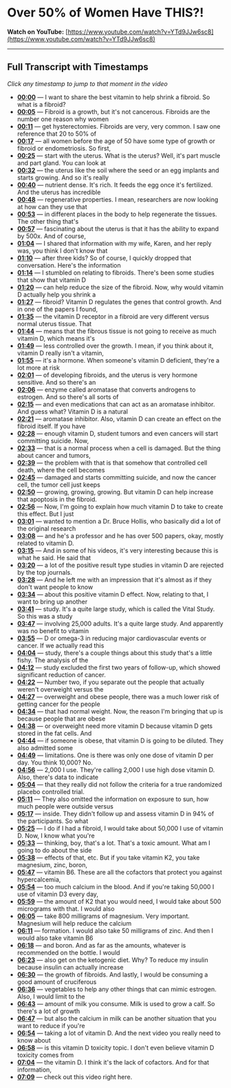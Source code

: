 # Over 50% of Women Have THIS?!

**Watch on YouTube:** [https://www.youtube.com/watch?v=YTd9JJw6sc8](https://www.youtube.com/watch?v=YTd9JJw6sc8)

---

## Full Transcript with Timestamps

*Click any timestamp to jump to that moment in the video*

- **[00:00](https://www.youtube.com/watch?v=YTd9JJw6sc8&t=0s)** — I want to share the best vitamin to help shrink a fibroid. So what is a fibroid?
- **[00:05](https://www.youtube.com/watch?v=YTd9JJw6sc8&t=5s)** — Fibroid is a growth, but it's not cancerous. Fibroids are the number one reason why women
- **[00:11](https://www.youtube.com/watch?v=YTd9JJw6sc8&t=11s)** — get hysterectomies. Fibroids are very, very common. I saw one reference that 20 to 50% of
- **[00:17](https://www.youtube.com/watch?v=YTd9JJw6sc8&t=17s)** — all women before the age of 50 have some type of growth or fibroid or endometriosis. So first,
- **[00:25](https://www.youtube.com/watch?v=YTd9JJw6sc8&t=25s)** — start with the uterus. What is the uterus? Well, it's part muscle and part gland. You can look at
- **[00:32](https://www.youtube.com/watch?v=YTd9JJw6sc8&t=32s)** — the uterus like the soil where the seed or an egg implants and starts growing. And so it's really
- **[00:40](https://www.youtube.com/watch?v=YTd9JJw6sc8&t=40s)** — nutrient dense. It's rich. It feeds the egg once it's fertilized. And the uterus has incredible
- **[00:48](https://www.youtube.com/watch?v=YTd9JJw6sc8&t=48s)** — regenerative properties. I mean, researchers are now looking at how can they use that
- **[00:53](https://www.youtube.com/watch?v=YTd9JJw6sc8&t=53s)** — in different places in the body to help regenerate the tissues. The other thing that's
- **[00:57](https://www.youtube.com/watch?v=YTd9JJw6sc8&t=57s)** — fascinating about the uterus is that it has the ability to expand by 500x. And of course,
- **[01:04](https://www.youtube.com/watch?v=YTd9JJw6sc8&t=64s)** — I shared that information with my wife, Karen, and her reply was, you think I don't know that
- **[01:10](https://www.youtube.com/watch?v=YTd9JJw6sc8&t=70s)** — after three kids? So of course, I quickly dropped that conversation. Here's the information
- **[01:14](https://www.youtube.com/watch?v=YTd9JJw6sc8&t=74s)** — I stumbled on relating to fibroids. There's been some studies that show that vitamin D
- **[01:20](https://www.youtube.com/watch?v=YTd9JJw6sc8&t=80s)** — can help reduce the size of the fibroid. Now, why would vitamin D actually help you shrink a
- **[01:27](https://www.youtube.com/watch?v=YTd9JJw6sc8&t=87s)** — fibroid? Vitamin D regulates the genes that control growth. And in one of the papers I found,
- **[01:35](https://www.youtube.com/watch?v=YTd9JJw6sc8&t=95s)** — the vitamin D receptor in a fibroid are very different versus normal uterus tissue. That
- **[01:44](https://www.youtube.com/watch?v=YTd9JJw6sc8&t=104s)** — means that the fibrous tissue is not going to receive as much vitamin D, which means it's
- **[01:49](https://www.youtube.com/watch?v=YTd9JJw6sc8&t=109s)** — less controlled over the growth. I mean, if you think about it, vitamin D really isn't a vitamin,
- **[01:55](https://www.youtube.com/watch?v=YTd9JJw6sc8&t=115s)** — it's a hormone. When someone's vitamin D deficient, they're a lot more at risk
- **[02:01](https://www.youtube.com/watch?v=YTd9JJw6sc8&t=121s)** — of developing fibroids, and the uterus is very hormone sensitive. And so there's an
- **[02:06](https://www.youtube.com/watch?v=YTd9JJw6sc8&t=126s)** — enzyme called aromatase that converts androgens to estrogen. And so there's all sorts of
- **[02:15](https://www.youtube.com/watch?v=YTd9JJw6sc8&t=135s)** — and even medications that can act as an aromatase inhibitor. And guess what? Vitamin D is a natural
- **[02:21](https://www.youtube.com/watch?v=YTd9JJw6sc8&t=141s)** — aromatase inhibitor. Also, vitamin D can create an effect on the fibroid itself. If you have
- **[02:28](https://www.youtube.com/watch?v=YTd9JJw6sc8&t=148s)** — enough vitamin D, student tumors and even cancers will start committing suicide. Now,
- **[02:33](https://www.youtube.com/watch?v=YTd9JJw6sc8&t=153s)** — that is a normal process when a cell is damaged. But the thing about cancer and tumors,
- **[02:39](https://www.youtube.com/watch?v=YTd9JJw6sc8&t=159s)** — the problem with that is that somehow that controlled cell death, where the cell becomes
- **[02:45](https://www.youtube.com/watch?v=YTd9JJw6sc8&t=165s)** — damaged and starts committing suicide, and now the cancer cell, the tumor cell just keeps
- **[02:50](https://www.youtube.com/watch?v=YTd9JJw6sc8&t=170s)** — growing, growing, growing. But vitamin D can help increase that apoptosis in the fibroid.
- **[02:56](https://www.youtube.com/watch?v=YTd9JJw6sc8&t=176s)** — Now, I'm going to explain how much vitamin D to take to create this effect. But I just
- **[03:01](https://www.youtube.com/watch?v=YTd9JJw6sc8&t=181s)** — wanted to mention a Dr. Bruce Hollis, who basically did a lot of the original research
- **[03:08](https://www.youtube.com/watch?v=YTd9JJw6sc8&t=188s)** — and he's a professor and he has over 500 papers, okay, mostly related to vitamin D.
- **[03:15](https://www.youtube.com/watch?v=YTd9JJw6sc8&t=195s)** — And in some of his videos, it's very interesting because this is what he said. He said that
- **[03:20](https://www.youtube.com/watch?v=YTd9JJw6sc8&t=200s)** — a lot of the positive result type studies in vitamin D are rejected by the top journals.
- **[03:28](https://www.youtube.com/watch?v=YTd9JJw6sc8&t=208s)** — And he left me with an impression that it's almost as if they don't want people to know
- **[03:34](https://www.youtube.com/watch?v=YTd9JJw6sc8&t=214s)** — about this positive vitamin D effect. Now, relating to that, I want to bring up another
- **[03:41](https://www.youtube.com/watch?v=YTd9JJw6sc8&t=221s)** — study. It's a quite large study, which is called the Vital Study. So this was a study
- **[03:47](https://www.youtube.com/watch?v=YTd9JJw6sc8&t=227s)** — involving 25,000 adults. It's a quite large study. And apparently was no benefit to vitamin
- **[03:55](https://www.youtube.com/watch?v=YTd9JJw6sc8&t=235s)** — D or omega-3 in reducing major cardiovascular events or cancer. If we actually read this
- **[04:04](https://www.youtube.com/watch?v=YTd9JJw6sc8&t=244s)** — study, there's a couple things about this study that's a little fishy. The analysis of the
- **[04:12](https://www.youtube.com/watch?v=YTd9JJw6sc8&t=252s)** — study excluded the first two years of follow-up, which showed significant reduction of cancer.
- **[04:22](https://www.youtube.com/watch?v=YTd9JJw6sc8&t=262s)** — Number two, if you separate out the people that actually weren't overweight versus the
- **[04:27](https://www.youtube.com/watch?v=YTd9JJw6sc8&t=267s)** — overweight and obese people, there was a much lower risk of getting cancer for the people
- **[04:34](https://www.youtube.com/watch?v=YTd9JJw6sc8&t=274s)** — that had normal weight. Now, the reason I'm bringing that up is because people that are obese
- **[04:38](https://www.youtube.com/watch?v=YTd9JJw6sc8&t=278s)** — or overweight need more vitamin D because vitamin D gets stored in the fat cells. And
- **[04:44](https://www.youtube.com/watch?v=YTd9JJw6sc8&t=284s)** — if someone is obese, that vitamin D is going to be diluted. They also admitted some
- **[04:49](https://www.youtube.com/watch?v=YTd9JJw6sc8&t=289s)** — limitations. One is there was only one dose of vitamin D per day. You think 10,000? No.
- **[04:56](https://www.youtube.com/watch?v=YTd9JJw6sc8&t=296s)** — 2,000 I use. They're calling 2,000 I use high dose vitamin D. Also, there's data to indicate
- **[05:04](https://www.youtube.com/watch?v=YTd9JJw6sc8&t=304s)** — that they really did not follow the criteria for a true randomized placebo controlled trial.
- **[05:11](https://www.youtube.com/watch?v=YTd9JJw6sc8&t=311s)** — They also omitted the information on exposure to sun, how much people were outside versus
- **[05:17](https://www.youtube.com/watch?v=YTd9JJw6sc8&t=317s)** — inside. They didn't follow up and assess vitamin D in 94% of the participants. So what
- **[05:25](https://www.youtube.com/watch?v=YTd9JJw6sc8&t=325s)** — I do if I had a fibroid, I would take about 50,000 I use of vitamin D. Now, I know what you're
- **[05:33](https://www.youtube.com/watch?v=YTd9JJw6sc8&t=333s)** — thinking, boy, that's a lot. That's a toxic amount. What am I going to do about the side
- **[05:38](https://www.youtube.com/watch?v=YTd9JJw6sc8&t=338s)** — effects of that, etc. But if you take vitamin K2, you take magnesium, zinc, boron,
- **[05:47](https://www.youtube.com/watch?v=YTd9JJw6sc8&t=347s)** — vitamin B6. These are all the cofactors that protect you against hypercalcemia,
- **[05:54](https://www.youtube.com/watch?v=YTd9JJw6sc8&t=354s)** — too much calcium in the blood. And if you're taking 50,000 I use of vitamin D3 every day,
- **[05:59](https://www.youtube.com/watch?v=YTd9JJw6sc8&t=359s)** — the amount of K2 that you would need, I would take about 500 micrograms with that. I would also
- **[06:05](https://www.youtube.com/watch?v=YTd9JJw6sc8&t=365s)** — take 800 milligrams of magnesium. Very important. Magnesium will help reduce the calcium
- **[06:11](https://www.youtube.com/watch?v=YTd9JJw6sc8&t=371s)** — formation. I would also take 50 milligrams of zinc. And then I would also take vitamin B6
- **[06:18](https://www.youtube.com/watch?v=YTd9JJw6sc8&t=378s)** — and boron. And as far as the amounts, whatever is recommended on the bottle. I would
- **[06:23](https://www.youtube.com/watch?v=YTd9JJw6sc8&t=383s)** — also get on the ketogenic diet. Why? To reduce my insulin because insulin can actually increase
- **[06:30](https://www.youtube.com/watch?v=YTd9JJw6sc8&t=390s)** — the growth of fibroids. And lastly, I would be consuming a good amount of cruciferous
- **[06:36](https://www.youtube.com/watch?v=YTd9JJw6sc8&t=396s)** — vegetables to help any other things that can mimic estrogen. Also, I would limit to the
- **[06:43](https://www.youtube.com/watch?v=YTd9JJw6sc8&t=403s)** — amount of milk you consume. Milk is used to grow a calf. So there's a lot of growth
- **[06:47](https://www.youtube.com/watch?v=YTd9JJw6sc8&t=407s)** — but also the calcium in milk can be another situation that you want to reduce if you're
- **[06:54](https://www.youtube.com/watch?v=YTd9JJw6sc8&t=414s)** — taking a lot of vitamin D. And the next video you really need to know about
- **[06:58](https://www.youtube.com/watch?v=YTd9JJw6sc8&t=418s)** — is this vitamin D toxicity topic. I don't even believe vitamin D toxicity comes from
- **[07:04](https://www.youtube.com/watch?v=YTd9JJw6sc8&t=424s)** — the vitamin D. I think it's the lack of cofactors. And for that information,
- **[07:09](https://www.youtube.com/watch?v=YTd9JJw6sc8&t=429s)** — check out this video right here.
